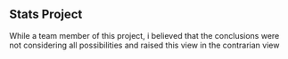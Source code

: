 ## Stats Project

While a team member of this project, i believed that the conclusions were not considering all possibilities and raised this view in the contrarian view 

